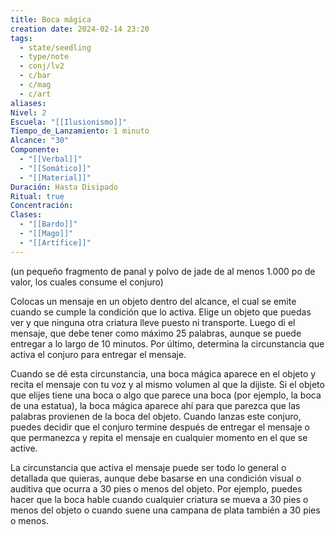 ```yaml
---
title: Boca mágica
creation date: 2024-02-14 23:20
tags:
  - state/seedling
  - type/note
  - conj/lv2
  - c/bar
  - c/mag
  - c/art
aliases: 
Nivel: 2
Escuela: "[[Ilusionismo]]"
Tiempo_de_Lanzamiento: 1 minuto
Alcance: "30"
Componente:
  - "[[Verbal]]"
  - "[[Somático]]"
  - "[[Material]]"
Duración: Hasta Disipado
Ritual: true
Concentración: 
Clases:
  - "[[Bardo]]"
  - "[[Mago]]"
  - "[[Artífice]]"
---
```

(un pequeño fragmento de panal y polvo de jade de al menos 1.000 po de valor, los cuales consume el conjuro)

Colocas un mensaje en un objeto dentro del alcance, el cual se emite cuando se cumple la condición que lo activa. Elige un objeto que puedas ver y que ninguna otra criatura lleve puesto ni transporte. Luego di el mensaje, que debe tener como máximo 25 palabras, aunque se puede entregar a lo largo de 10 minutos. Por último, determina la circunstancia que activa el conjuro para entregar el mensaje.

Cuando se dé esta circunstancia, una boca mágica aparece en el objeto y recita el mensaje con tu voz y al mismo volumen al que la dijiste. Si el objeto que elijes tiene una boca o algo que parece una boca (por ejemplo, la boca de una estatua), la boca mágica aparece ahí para que parezca que las palabras provienen de la boca del objeto. Cuando lanzas este conjuro, puedes decidir que el conjuro termine después de entregar el mensaje o que permanezca y repita el mensaje en cualquier momento en el que se active.

La circunstancia que activa el mensaje puede ser todo lo general o detallada que quieras, aunque debe basarse en una condición visual o auditiva que ocurra a 30 pies o menos del objeto. Por ejemplo, puedes hacer que la boca hable cuando cualquier criatura se mueva a 30 pies o menos del objeto o cuando suene una campana de plata también a 30 pies o menos.